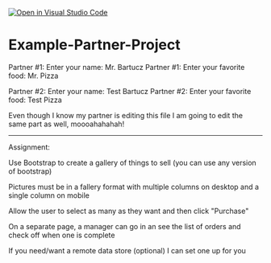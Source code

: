 [![Open in Visual Studio Code](https://classroom.github.com/assets/open-in-vscode-f059dc9a6f8d3a56e377f745f24479a46679e63a5d9fe6f495e02850cd0d8118.svg)](https://classroom.github.com/online_ide?assignment_repo_id=6472569&assignment_repo_type=AssignmentRepo)
# Example-Partner-Project

Partner #1: Enter your name: Mr. Bartucz
Partner #1: Enter your favorite food: Mr. Pizza

Partner #2: Enter your name: Test Bartucz
Partner #2: Enter your favorite food: Test Pizza

Even though I know my partner is editing this file
I am going to edit the same part as well, moooahahahah!

------

Assignment: 

Use Bootstrap to create a gallery of things to sell (you can use any version of bootstrap)

Pictures must be in a fallery format with multiple columns on desktop and a single column on mobile

Allow the user to select as many as they want and then click "Purchase"

On a separate page, a manager can go in an see the list of orders and check off when one is complete

If you need/want a remote data store (optional) I can set one up for you
